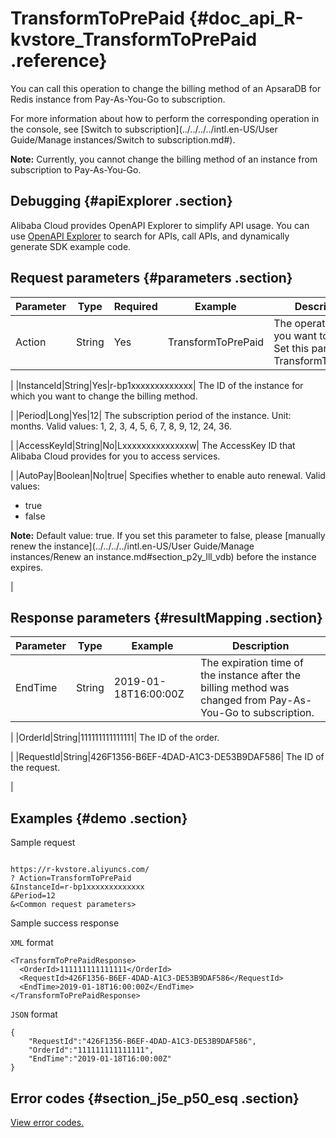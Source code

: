 # TransformToPrePaid {#doc_api_R-kvstore_TransformToPrePaid .reference}

You can call this operation to change the billing method of an ApsaraDB for Redis instance from Pay-As-You-Go to subscription.

For more information about how to perform the corresponding operation in the console, see [Switch to subscription](../../../../intl.en-US/User Guide/Manage instances/Switch to subscription.md#).

**Note:** Currently, you cannot change the billing method of an instance from subscription to Pay-As-You-Go.

## Debugging {#apiExplorer .section}

Alibaba Cloud provides OpenAPI Explorer to simplify API usage. You can use [OpenAPI Explorer](https://api.aliyun.com/#product=R-kvstore&api=TransformToPrePaid) to search for APIs, call APIs, and dynamically generate SDK example code.

## Request parameters {#parameters .section}

|Parameter|Type|Required|Example|Description|
|---------|----|--------|-------|-----------|
|Action|String|Yes|TransformToPrePaid| The operation that you want to perform. Set this parameter to TransformToPrePaid.

 |
|InstanceId|String|Yes|r-bp1xxxxxxxxxxxxx| The ID of the instance for which you want to change the billing method.

 |
|Period|Long|Yes|12| The subscription period of the instance. Unit: months. Valid values: 1, 2, 3, 4, 5, 6, 7, 8, 9, 12, 24, 36.

 |
|AccessKeyId|String|No|Lxxxxxxxxxxxxxxw| The AccessKey ID that Alibaba Cloud provides for you to access services.

 |
|AutoPay|Boolean|No|true| Specifies whether to enable auto renewal. Valid values:

 -   true
-   false

 **Note:** Default value: true. If you set this parameter to false, please [manually renew the instance](../../../../intl.en-US/User Guide/Manage instances/Renew an instance.md#section_p2y_lll_vdb) before the instance expires.

 |

## Response parameters {#resultMapping .section}

|Parameter|Type|Example|Description|
|---------|----|-------|-----------|
|EndTime|String|2019-01-18T16:00:00Z| The expiration time of the instance after the billing method was changed from Pay-As-You-Go to subscription.

 |
|OrderId|String|111111111111111| The ID of the order.

 |
|RequestId|String|426F1356-B6EF-4DAD-A1C3-DE53B9DAF586| The ID of the request.

 |

## Examples {#demo .section}

Sample request

``` {#request_demo}

https://r-kvstore.aliyuncs.com/
? Action=TransformToPrePaid
&InstanceId=r-bp1xxxxxxxxxxxxx
&Period=12
&<Common request parameters>

```

Sample success response

`XML` format

``` {#xml_return_success_demo}
<TransformToPrePaidResponse>
  <OrderId>111111111111111</OrderId>
  <RequestId>426F1356-B6EF-4DAD-A1C3-DE53B9DAF586</RequestId>
  <EndTime>2019-01-18T16:00:00Z</EndTime>
</TransformToPrePaidResponse>

```

`JSON` format

``` {#json_return_success_demo}
{
	"RequestId":"426F1356-B6EF-4DAD-A1C3-DE53B9DAF586",
	"OrderId":"111111111111111",
	"EndTime":"2019-01-18T16:00:00Z"
}
```

## Error codes {#section_j5e_p50_esq .section}

[View error codes.](https://error-center.aliyun.com/status/product/R-kvstore)

